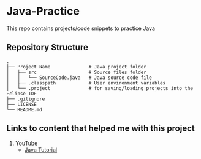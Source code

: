 # Java-Practice
This repo contains projects/code snippets to practice Java

## Repository Structure

    .
    ├── Project Name              # Java project folder
    │   ├── src                   # Source files folder
    │   │   └── SourceCode.java   # Java source code file
    │   ├── .classpath            # User environment variables
    │   └── .project              # for saving/loading projects into the Eclipse IDE
    ├── .gitignore
    ├── LICENSE
    └── README.md

## Links to content that helped me with this project

1. YouTube
	- [Java Tutorial](https://www.youtube.com/watch?v=NBIUbTddde4&list=PLZPZq0r_RZOMhCAyywfnYLlrjiVOkdAI1&index=1)
